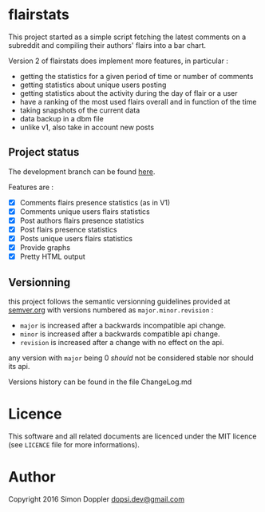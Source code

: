 flairstats
==========

This project started as a simple script fetching the latest comments
on a subreddit and compiling their authors' flairs into a bar chart.

Version 2 of flairstats does implement more features, in particular :

* getting the statistics for a given period of time or number of comments
* getting statistics about unique users posting
* getting statistics about the activity during the day of flair or a user
* have a ranking of the most used flairs overall and in function of the time
* taking snapshots of the current data
* data backup in a dbm file
* unlike v1, also take in account new posts

Project status
--------------

The development branch can be found 
[here](https://github.com/dopsi/flairstats/tree/v2-dev).

Features are :

- [x] Comments flairs presence statistics (as in V1)
- [x] Comments unique users flairs statistics
- [x] Post authors flairs presence statistics
- [x] Post flairs presence statistics
- [x] Posts unique users flairs statistics
- [x] Provide graphs
- [x] Pretty HTML output

Versionning
-----------

this project follows the semantic versionning guidelines provided at
[semver.org](http://semver.org/) with versions numbered as 
`major.minor.revision` :

* `major` is increased after a backwards incompatible api change.
* `minor` is increased after a backwards compatible api change.
* `revision` is increased after a change with no effect on the api.

any version with `major` being 0 *should* not be considered stable nor
should its api.

Versions history can be found in the file ChangeLog.md

Licence
=======

This software and all related documents are licenced under the
MIT licence (see `LICENCE` file for more informations).

Author
======

Copyright 2016 Simon Doppler <dopsi.dev@gmail.com>
